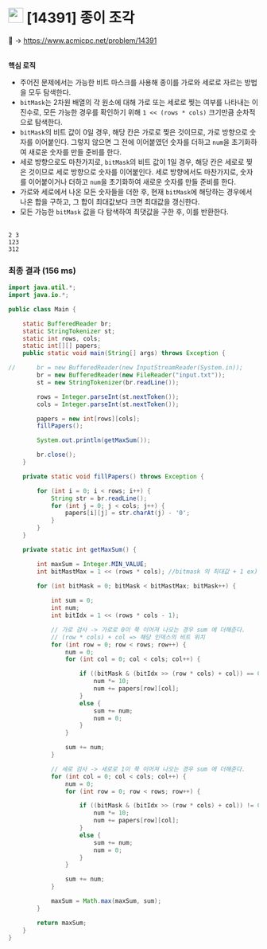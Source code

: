 # <img src="https://d2gd6pc034wcta.cloudfront.net/tier/13.svg" width="30"> [14391] 종이 조각

📌 → https://www.acmicpc.net/problem/14391 <br/><br/>

**핵심 로직**

- 주어진 문제에서는 가능한 비트 마스크를 사용해 종이를 가로와 세로로 자르는 방법을 모두 탐색한다.
- `bitMask`는 2차원 배열의 각 원소에 대해 가로 또는 세로로 찢는 여부를 나타내는 이진수로, 모든 가능한 경우를 확인하기 위해 `1 << (rows * cols)` 크기만큼 순차적으로 탐색한다.
- `bitMask`의 비트 값이 0일 경우, 해당 칸은 가로로 찢은 것이므로, 가로 방향으로 숫자를 이어붙인다. 그렇지 않으면 그 전에 이어붙였던 숫자를 더하고 `num`을 초기화하여 새로운 숫자를 만들 준비를 한다.
- 세로 방향으로도 마찬가지로, `bitMask`의 비트 값이 1일 경우, 해당 칸은 세로로 찢은 것이므로 세로 방향으로 숫자를 이어붙인다. 세로 방향에서도 마찬가지로, 숫자를 이어붙이거나 더하고 `num`을 초기화하여 새로운 숫자를 만들 준비를 한다.
- 가로와 세로에서 나온 모든 숫자들을 더한 후, 현재 `bitMask`에 해당하는 경우에서 나온 합을 구하고, 그 합이 최대값보다 크면 최대값을 갱신한다.
- 모든 가능한 `bitMask` 값을 다 탐색하여 최댓값을 구한 후, 이를 반환한다. <br/><br/>

```
2 3
123
312
```

### 최종 결과 (156 ms)

```java
import java.util.*;
import java.io.*;

public class Main {

    static BufferedReader br;
    static StringTokenizer st;
    static int rows, cols;
    static int[][] papers;
    public static void main(String[] args) throws Exception {

//      br = new BufferedReader(new InputStreamReader(System.in));
        br = new BufferedReader(new FileReader("input.txt"));
        st = new StringTokenizer(br.readLine());

        rows = Integer.parseInt(st.nextToken());
        cols = Integer.parseInt(st.nextToken());

        papers = new int[rows][cols];
        fillPapers();

        System.out.println(getMaxSum());

        br.close();
    }

    private static void fillPapers() throws Exception {

        for (int i = 0; i < rows; i++) {
            String str = br.readLine();
            for (int j = 0; j < cols; j++) {
                papers[i][j] = str.charAt(j) - '0';
            }
        }
    }

    private static int getMaxSum() {

        int maxSum = Integer.MIN_VALUE;
        int bitMastMax = 1 << (rows * cols); //bitmask 의 최대값 + 1 ex) 2 * 2 라면 비트는 0001 0000 즉, 16

        for (int bitMask = 0; bitMask < bitMastMax; bitMask++) {
            
            int sum = 0;
            int num;
            int bitIdx = 1 << (rows * cols - 1);

            // 가로 검사 -> 가로로 0이 쭉 이어져 나오는 경우 sum 에 더해준다.
            // (row * cols) + col => 해당 인덱스의 비트 위치
            for (int row = 0; row < rows; row++) {
                num = 0;
                for (int col = 0; col < cols; col++) {

                    if ((bitMask & (bitIdx >> (row * cols) + col)) == 0) { // 비트가 0이면 -> 해당 숫자는 가로
                        num *= 10;
                        num += papers[row][col];
                    }
                    else {
                        sum += num;
                        num = 0;
                    }
                }

                sum += num;
            }

            // 세로 검사 -> 세로로 1이 쭉 이어져 나오는 경우 sum 에 더해준다.
            for (int col = 0; col < cols; col++) {
                num = 0;
                for (int row = 0; row < rows; row++) {

                    if ((bitMask & (bitIdx >> (row * cols) + col)) != 0) { // 비트가 1이면 -> 해당 숫자는 세로
                        num *= 10;
                        num += papers[row][col];
                    }
                    else {
                        sum += num;
                        num = 0;
                    }
                }

                sum += num;
            }

            maxSum = Math.max(maxSum, sum);
        }

        return maxSum;
    }
}
```
